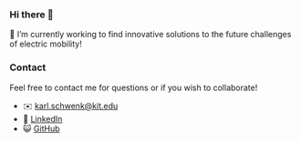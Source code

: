 ### Hi there 👋

🔭 I’m currently working to find innovative solutions to the future challenges of electric mobility!

### Contact
Feel free to contact me for questions or if you wish to collaborate!

- ✉️ karl.schwenk@kit.edu
- 🔗 [LinkedIn](https://www.linkedin.com/in/karl-schwenk-222830116/)
- 😺 [GitHub](https://karlschwenk.github.io/karlschwenk/)

<!--
**KarlSchwenk/karlschwenk** is a ✨ _special_ ✨ repository because its `README.md` (this file) appears on your GitHub profile.

Here are some ideas to get you started:

- 
- 🌱 I’m currently learning ...
- 👯 I’m looking to collaborate on ...
- 🤔 I’m looking for help with ...
- 💬 Ask me about ...
- 📫 How to reach me: ...
- 😄 Pronouns: ...
- ⚡ Fun fact: ...
-->
